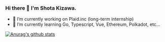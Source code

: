 ### Hi there 👋 I'm Shota Kizawa.

- 🔭 I’m currently working on Plaid.inc (long-term internship)
- 🌱 I’m currently learning Go, Typescript, Vue, Ethereum, Polkadot, etc...

<!-- **kiibo382/kiibo382** is a ✨ _special_ ✨ repository because its `README.md` (this file) appears on your GitHub profile.

Here are some ideas to get you started:

- 🌱 I’m currently learning ...
- 👯 I’m looking to collaborate on ...
- 🤔 I’m looking for help with ...
- 💬 Ask me about ...
- 📫 How to reach me: ...
- 😄 Pronouns: ...
- ⚡ Fun fact: ... -->

[![Anurag's github stats](https://github-readme-stats.vercel.app/api?username=kiibo382?show_icons=true&theme=radical)](https://github.com/anuraghazra/github-readme-stats)
